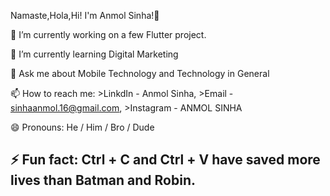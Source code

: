 Namaste,Hola,Hi! I'm Anmol Sinha!👋

🔭 I’m currently working on a few Flutter project.

🌱 I’m currently learning Digital Marketing

💬 Ask me about Mobile Technology and Technology in General

📫 How to reach me: >LinkdIn - Anmol Sinha, >Email - sinhaanmol.16@gmail.com, >Instagram - ANMOL SINHA

😄 Pronouns: He / Him / Bro / Dude


⚡ Fun fact: Ctrl + C and Ctrl + V have saved more lives than Batman and Robin.
---
